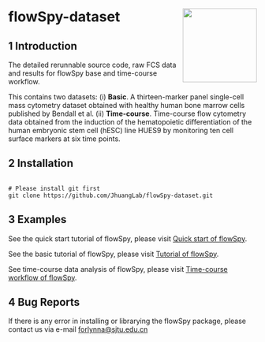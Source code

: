 
# flowSpy-dataset <img src="https://github.com/JhuangLab/flowSpy/blob/master/inst/figures/logo.png" align="right" height=150 width=150/>

## 1 Introduction

The detailed rerunnable source code, raw FCS data and results for flowSpy base and time-course workflow.

This contains two datasets: 
(i) **Basic**. A thirteen-marker panel single-cell mass cytometry dataset obtained with healthy human bone marrow cells published by Bendall et al. 
(ii) **Time-course**. Time-course flow cytometry data obtained from the induction of the hematopoietic differentiation of the human embryonic stem cell (hESC) line HUES9 by monitoring ten cell surface markers at six time points.

## 2 Installation

```

# Please install git first
git clone https://github.com/JhuangLab/flowSpy-dataset.git

```

## 3 Examples

See the quick start tutorial of flowSpy, please visit [Quick start of flowSpy](https://ytdai.github.io/flowSpy/Quick_start.html).

See the basic tutorial of flowSpy, please visit [Tutorial of flowSpy](https://ytdai.github.io/flowSpy/basic.html).

See time-course data analysis of flowSpy, please visit [Time-course workflow of flowSpy](https://ytdai.github.io/flowSpy/Time_course.html).

## 4 Bug Reports

If there is any error in installing or librarying the flowSpy package, please contact us via e-mail forlynna@sjtu.edu.cn





